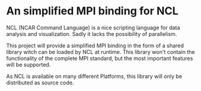 # An simplified MPI binding for NCL #
NCL (NCAR Command Language) is a nice scripting language for data analysis and visualization. Sadly it lacks the possibility of parallelism.

This project will provide a simplified MPI binding in the form of a shared library witch can be loaded by NCL at runtime. This library won't contain the functionality of the complete MPI standard, but the most important features will be supported.

As NCL is available on many different Platforms, this library will only be distributed as source code.